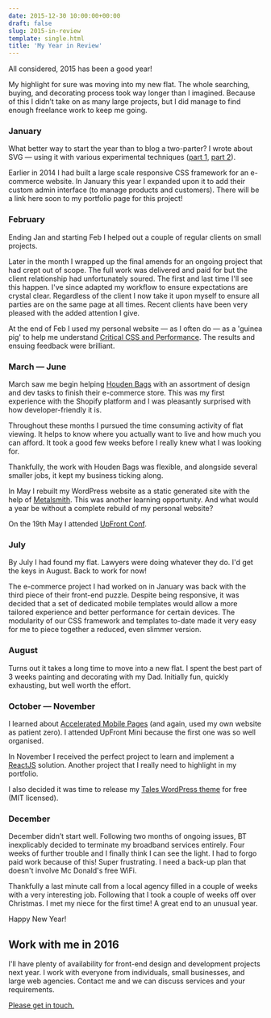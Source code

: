 ```yaml
---
date: 2015-12-30 10:00:00+00:00
draft: false
slug: 2015-in-review
template: single.html
title: 'My Year in Review'
---
```


All considered, 2015 has been a good year!

My highlight for sure was moving into my new flat. The whole searching, buying, and decorating process took way longer than I imagined. Because of this I didn’t take on as many large projects, but I did manage to find enough freelance work to keep me going.

### January

What better way to start the year than to blog a two-parter? I wrote about SVG — using it with various experimental techniques ([part 1](/2015/01/26/use-svg-part-1/), [part 2](/2015/01/30/use-svg-part-2/)).

Earlier in 2014 I had built a large scale responsive CSS framework for an e-commerce website. In January this year I expanded upon it to add their custom admin interface (to manage products and customers). There will be a link here soon to my portfolio page for this project!

### February

Ending Jan and starting Feb I helped out a couple of regular clients on small projects.

Later in the month I wrapped up the final amends for an ongoing project that had crept out of scope. The full work was delivered and paid for but the client relationship had unfortunately soured. The first and last time I'll see this happen. I've since adapted my workflow to ensure expectations are crystal clear. Regardless of the client I now take it upon myself to ensure all parties are on the same page at all times. Recent clients have been very pleased with the added attention I give.

At the end of Feb I used my personal website — as I often do — as a 'guinea pig' to help me understand [Critical CSS and Performance](/2015/02/19/critical-css-and-performance/). The results and ensuing feedback were brilliant.

### March — June

March saw me begin helping [Houden Bags](/2015/03/18/responsive-design-for-houden/) with an assortment of design and dev tasks to finish their e-commerce store. This was my first experience with the Shopify platform and I was pleasantly surprised with how developer-friendly it is.

Throughout these months I pursued the time consuming activity of flat viewing. It helps to know where you actually want to live and how much you can afford. It took a good few weeks before I really knew what I was looking for.

Thankfully, the work with Houden Bags was flexible, and alongside several smaller jobs, it kept my business ticking along.

In May I rebuilt my WordPress website as a static generated site with the help of [Metalsmith](/2015/05/11/wordpress-to-metalsmith/). This was another learning opportunity. And what would a year be without a complete rebuild of my personal website?

On the 19th May I attended [UpFront Conf](http://lanyrd.com/2015/upfrontconf/).

### July

By July I had found my flat. Lawyers were doing whatever they do. I'd get the keys in August. Back to work for now!

The e-commerce project I had worked on in January was back with the third piece of their front-end puzzle. Despite being responsive, it was decided that a set of dedicated mobile templates would allow a more tailored experience and better performance for certain devices. The modularity of our CSS framework and templates to-date made it very easy for me to piece together a reduced, even slimmer version.


### August

Turns out it takes a long time to move into a new flat. I spent the best part of 3 weeks painting and decorating with my Dad. Initially fun, quickly exhausting, but well worth the effort.

### October — November

I learned about [Accelerated Mobile Pages](/2015/10/20/accelerated-mobile-pages/) (and again, used my own website as patient zero). I attended UpFront Mini because the first one was so well organised.

In November I received the perfect project to learn and implement a [ReactJS](https://facebook.github.io/react/) solution. Another project that I really need to highlight in my portfolio.

I also decided it was time to release my [Tales WordPress theme](/2015/11/12/tales-wordpress-theme-now-free/) for free (MIT licensed).

### December

December didn’t start well. Following two months of ongoing issues, BT inexplicably decided to terminate my broadband services entirely. Four weeks of further trouble and I finally think I can see the light. I had to forgo paid work because of this! Super frustrating. I need a back-up plan that doesn't involve Mc Donald's free WiFi.

Thankfully a last minute call from a local agency filled in a couple of weeks with a very interesting job. Following that I took a couple of weeks off over Christmas. I met my niece for the first time! A great end to an unusual year.

Happy New Year!

## Work with me in 2016

I'll have plenty of availability for front-end design and development projects next year. I work with everyone from individuals, small businesses, and large web agencies. Contact me and we can discuss services and your requirements.

[Please get in touch.](/contact/)
